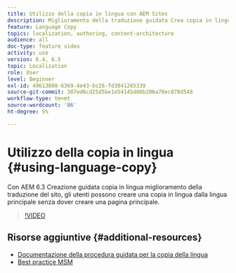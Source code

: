 ```yaml
---
title: Utilizzo della copia in lingua con AEM Sites
description: Miglioramento della traduzione guidata Crea copia in lingua AEM, gli utenti possono creare una copia in lingua dalla lingua master senza dover creare una pagina principale.
feature: Language Copy
topics: localization, authoring, content-architecture
audience: all
doc-type: feature video
activity: use
version: 6.4, 6.5
topic: Localization
role: User
level: Beginner
exl-id: 49613808-6369-4e43-bc26-fd3041265339
source-git-commit: 307ed6cd25d5be1e54145406b206a78ec878d548
workflow-type: tm+mt
source-wordcount: '86'
ht-degree: 5%

---
```


# Utilizzo della copia in lingua {#using-language-copy}

Con AEM 6.3 Creazione guidata copia in lingua miglioramento della traduzione del sito, gli utenti possono creare una copia in lingua dalla lingua principale senza dover creare una pagina principale.

>[!VIDEO](https://video.tv.adobe.com/v/17116/?quality=9&learn=on)

## Risorse aggiuntive {#additional-resources}

* [Documentazione della procedura guidata per la copia della lingua](https://helpx.adobe.com/experience-manager/6-5/sites/administering/using/tc-wizard.html)
* [Best practice MSM](https://helpx.adobe.com/experience-manager/6-5/sites/administering/using/msm-best-practices.html)
